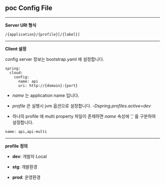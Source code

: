 ## poc Config File

---

**Server URI 형식**
```
/{application}/{profile}[/{label}]
````

---

**Client 설정**

config server 정보는 bootstrap.yaml 에 설정합니다.
```
spring:
  cloud:
    config:
      name: api 
      uri: http://{domain}:{port}
```
- *name* 는 application name 입니다.

- *profile* 은 실행시 jvm 옵션으로 설정합니다. *-Dspring.profiles.active=dev*

- 하나의 profile 에 multi property 파일이 존재하면 *name* 속성에 ',' 를 구분하여 설정합니다.
```
name: api,api-multi
```

---

**profile 정의**

- __dev__: 개발자 Local

- __stg__: 개발환경

- __prod__: 운영환경
